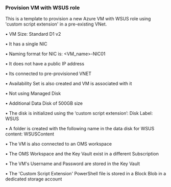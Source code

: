 ### Provision VM with WSUS role


This is a template to provision a new Azure VM with WSUS role using 'custom script extension' in a pre-existing VNet.

•	VM Size: Standard D1 v2

•	It has a single NIC

•	Naming format for NIC is: <VM_name>-NIC01

•	It does not have a public IP address

•	Its connected to pre-provisioned VNET

•	Availability Set is also created and VM is associated with it

•	Not using Managed Disk

•	Additional Data Disk of 500GB size

•	The disk is initialized using the ‘custom script extension’:
        Disk Label: WSUS
        
•	A folder is created with the following name in the data disk for WSUS content: WSUSContent

•	The VM is also connected to an OMS workspace

•	The OMS Workspace and the Key Vault exist in a different Subscription

•	The VM's Username and Password are stored in the Key Vault

•	The 'Custom Script Extension' PowerShell file is stored in a Block Blob in a dedicated storage account





